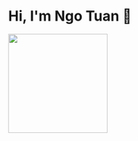 # Hi, I'm Ngo Tuan 👋

<img height=200 src="https://github-readme-stats.vercel.app/api/top-langs/?username=anuraghazra&layout=compact" />

